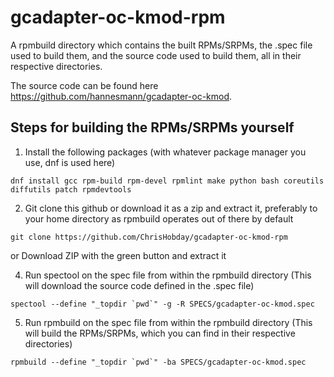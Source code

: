 # gcadapter-oc-kmod-rpm
A rpmbuild directory which contains the built RPMs/SRPMs, the .spec file used to build them, and the source code used to build them, all in their respective directories.

The source code can be found here https://github.com/hannesmann/gcadapter-oc-kmod.

## Steps for building the RPMs/SRPMs yourself
1) Install the following packages (with whatever package manager you use, dnf is used here)
```console
dnf install gcc rpm-build rpm-devel rpmlint make python bash coreutils diffutils patch rpmdevtools
```
2) Git clone this github or download it as a zip and extract it, preferably to your home directory as rpmbuild operates out of there by default
```console
git clone https://github.com/ChrisHobday/gcadapter-oc-kmod-rpm
```
or
Download ZIP with the green button and extract it

4) Run spectool on the spec file from within the rpmbuild directory (This will download the source code defined in the .spec file)
```console
spectool --define "_topdir `pwd`" -g -R SPECS/gcadapter-oc-kmod.spec
```
5) Run rpmbuild on the spec file from within the rpmbuild directory (This will build the RPMs/SRPMs, which you can find in their respective directories)
```console
rpmbuild --define "_topdir `pwd`" -ba SPECS/gcadapter-oc-kmod.spec
```

